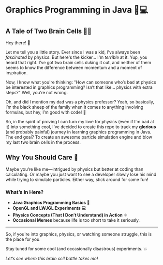 # Graphics Programming in Java 🎨💻

## A Tale of Two Brain Cells 🧠🧠

Hey there! 👋

Let me tell you a little story. Ever since I was a kid, I've always been *fascinated* by physics. But here's the kicker... I'm *terrible* at it. Yup, you heard that right. I’ve got two brain cells duking it out, and neither of them seems to know the difference between momentum and a moment of inspiration.

Now, I know what you're thinking: "How can someone who’s bad at physics be interested in graphics programming? Isn’t that like... physics with extra steps?" Well, you’re not wrong.

Oh, and did I mention my dad was a physics professor? Yeah, so basically, I’m the black sheep of the family when it comes to anything involving formulas, but hey, I’m good with code! 🐑

So, in the spirit of proving I can turn my love for physics (even if I'm bad at it) into something cool, I’ve decided to create this repo to track my **glorious** (and probably painful) journey in learning graphics programming in Java. The end goal? To create an awesome particle simulation engine and blow my last two brain cells in the process.

## Why You Should Care 🚀

Maybe you're like me—intrigued by physics but better at coding than calculating. Or maybe you just want to see a developer slowly lose his mind while trying to simulate particles. Either way, stick around for some fun!

### What’s in Here?

- **Java Graphics Programming Basics** 🎨
- **OpenGL and LWJGL Experiments** 💻
- **Physics Concepts (That I Don’t Understand) in Action** ⚛️
- **Occasional Memes** because life is too short to take it seriously.

---

So, if you're into graphics, physics, or watching someone struggle, this is the place for you.

Stay tuned for some cool (and occasionally disastrous) experiments. 💥

*Let’s see where this brain cell battle takes me!*
